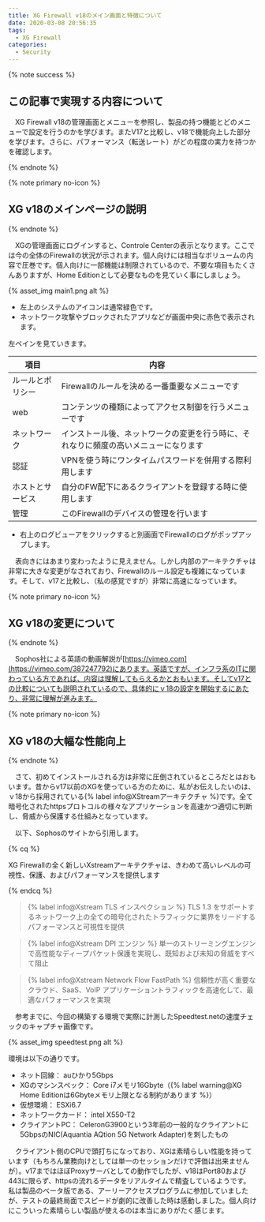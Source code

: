 ```yaml
---
title: XG Firewall v18のメイン画面と特徴について
date: 2020-03-08 20:56:35
tags:
  - XG Firewall
categories:
  - Security
---
```

{% note success  %}

## この記事で実現する内容について

　XG Firewall v18の管理画面とメニューを参照し、製品の持つ機能とどのメニューで設定を行うのかを学びます。またV17と比較し、v18で機能向上した部分を学びます。さらに、パフォーマンス（転送レート）がどの程度の実力を持つかを確認します。

{% endnote %}
<!-- more -->
{% note primary no-icon %}

## XG v18のメインページの説明

{% endnote %}

 　XGの管理画面にログインすると、Controle Centerの表示となります。ここでは今の全体のFirewallの状況が示されます。個人向けには相当なボリュームの内容で圧巻です。個人向けに一部機能は制限されているので、不要な項目もたくさんありますが、Home Editionとして必要なものを見ていく事にしましょう。

{% asset_img main1.png alt %}

- 左上のシステムのアイコンは通常緑色です。
- ネットワーク攻撃やブロックされたアプリなどが画面中央に赤色で表示されます。

左ペインを見ていきます。

| 項目             | 内容                                                                                 |
| ---------------- | ------------------------------------------------------------------------------------ |
| ルールとポリシー | Firewallのルールを決める一番重要なメニューです                                       |
| web              | コンテンツの種類によってアクセス制御を行うメニューです                               |
| ネットワーク     | インストール後、ネットワークの変更を行う時に、それなりに頻度の高いメニューになります |
| 認証             | VPNを使う時にワンタイムパスワードを併用する際利用します                              |
| ホストとサービス | 自分のFW配下にあるクライアントを登録する時に使用します                               |
| 管理             | このFirewallのデバイスの管理を行います                                               |

- 右上のログビューアをクリックすると別画面でFirewallのログがポップアップします。

 　表向きにはあまり変わったように見えません。しかし内部のアーキテクチャは非常に大きな変更がなされており、Firewallのルール設定も複雑になっています。そして、v17と比較し、（私の感覚ですが）非常に高速になっています。

{% note primary no-icon %}

## XG v18の変更について

{% endnote %}

　Sophos社による英語の動画解説が[https://vimeo.com](https://vimeo.com/387247792)にあります。英語ですが、インフラ系のITに関わっている方であれば、内容は理解してもらえるかとおもいます。そしてv17との比較についても説明されているので、具体的にｖ18の設定を開始するにあたり、非常に理解が進みます。

{% note primary no-icon %}

## XG v18の大幅な性能向上

{% endnote %}

　さて、初めてインストールされる方は非常に圧倒されているところだとはおもいます。昔からv17以前のXGを使っている方のために、私がお伝えしたいのは、ｖ18から採用されている{% label info@XStreamアーキテクチャ %}です。全て暗号化されたhttpsプロトコルの様々なアプリケーションを高速かつ適切に判断し、脅威から保護する仕組みとなっています。

　以下、Sophosのサイトから引用します。

{% cq %} 

XG Firewallの全く新しいXstreamアーキテクチャは、きわめて高いレベルの可視性、保護、およびパフォーマンスを提供します

{% endcq %} 

>{% label info@Xstream  TLS インスペクション %}
>TLS 1.3 をサポートするネットワーク上の全ての暗号化されたトラフィックに業界をリードするパフォーマンスと可視性を提供

>{% label info@Xstream  DPI エンジン %}
>単一のストリーミングエンジンで高性能なディープパケット保護を実現し、既知および未知の脅威をすべて阻止

>{% label info@Xstream  Network Flow FastPath %}
>信頼性が高く重要なクラウド、SaaS、VoIP アプリケーショントラフィックを高速化して、最適なパフォーマンスを実現

　参考までに、今回の構築する環境で実際に計測したSpeedtest.netの速度チェックのキャプチャ画像です。

{% asset_img speedtest.png alt %}

環境は以下の通りです。

- ネット回線： auひかり5Gbps
- XGのマシンスペック： Core i7メモリ16Gbyte（{% label warning@XG Home Editionは6Gbyteメモリ上限となる制約があります %}）
- 仮想環境： ESXi6.7
- ネットワークカード： intel X550-T2
- クライアントPC： CeleronG3900という3年前の一般的なクライアントに5GbpsのNIC(Aquantia AQtion 5G Network Adapter)を刺したもの

　クライアント側のCPUで頭打ちになっており、XGは素晴らしい性能を持っています（もちろん業務向けとしては単一のセッションだけで評価は出来ませんが）。v17まではほぼProxyサーバとしての動作でしたが、v18はPort80および443に限らず、httpsの流れるデータをリアルタイムで精査しているようです。私は製品のベータ版である、アーリーアクセスプログラムに参加していましたが、テストの最終局面でスピードが劇的に改善した時は感動しました。個人向けにこういった素晴らしい製品が使えるのは本当にありがたく感じます。
